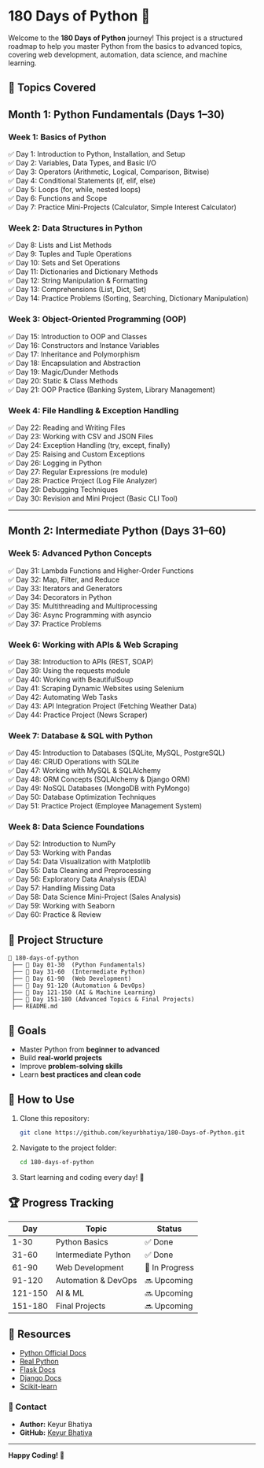 # 180 Days of Python 🚀

Welcome to the **180 Days of Python** journey! This project is a structured roadmap to help you master Python from the basics to advanced topics, covering web development, automation, data science, and machine learning.



## 📌 Topics Covered
## **Month 1: Python Fundamentals (Days 1–30)**  
### **Week 1: Basics of Python**  
✅ Day 1: Introduction to Python, Installation, and Setup  
✅ Day 2: Variables, Data Types, and Basic I/O  
✅ Day 3: Operators (Arithmetic, Logical, Comparison, Bitwise)  
✅ Day 4: Conditional Statements (if, elif, else)  
✅ Day 5: Loops (for, while, nested loops)  
✅ Day 6: Functions and Scope  
✅ Day 7: Practice Mini-Projects (Calculator, Simple Interest Calculator)

### **Week 2: Data Structures in Python**  
✅ Day 8: Lists and List Methods  
✅ Day 9: Tuples and Tuple Operations  
✅ Day 10: Sets and Set Operations  
✅ Day 11: Dictionaries and Dictionary Methods  
✅ Day 12: String Manipulation & Formatting  
✅ Day 13: Comprehensions (List, Dict, Set)  
✅ Day 14: Practice Problems (Sorting, Searching, Dictionary Manipulation)

### **Week 3: Object-Oriented Programming (OOP)**  
✅ Day 15: Introduction to OOP and Classes  
✅ Day 16: Constructors and Instance Variables  
✅ Day 17: Inheritance and Polymorphism  
✅ Day 18: Encapsulation and Abstraction  
✅ Day 19: Magic/Dunder Methods  
✅ Day 20: Static & Class Methods  
✅ Day 21: OOP Practice (Banking System, Library Management)

### **Week 4: File Handling & Exception Handling**  
✅ Day 22: Reading and Writing Files  
✅ Day 23: Working with CSV and JSON Files  
✅ Day 24: Exception Handling (try, except, finally)  
✅ Day 25: Raising and Custom Exceptions  
✅ Day 26: Logging in Python  
✅ Day 27: Regular Expressions (re module)  
✅ Day 28: Practice Project (Log File Analyzer)  
✅ Day 29: Debugging Techniques  
✅ Day 30: Revision and Mini Project (Basic CLI Tool)

---

## **Month 2: Intermediate Python (Days 31–60)**  
### **Week 5: Advanced Python Concepts**  
✅ Day 31: Lambda Functions and Higher-Order Functions  
✅ Day 32: Map, Filter, and Reduce  
✅ Day 33: Iterators and Generators  
✅ Day 34: Decorators in Python  
✅ Day 35: Multithreading and Multiprocessing  
✅ Day 36: Async Programming with asyncio  
✅ Day 37: Practice Problems  

### **Week 6: Working with APIs & Web Scraping**  
✅ Day 38: Introduction to APIs (REST, SOAP)  
✅ Day 39: Using the requests module  
✅ Day 40: Working with BeautifulSoup  
✅ Day 41: Scraping Dynamic Websites using Selenium  
✅ Day 42: Automating Web Tasks  
✅ Day 43: API Integration Project (Fetching Weather Data)  
✅ Day 44: Practice Project (News Scraper)

### **Week 7: Database & SQL with Python**  
✅ Day 45: Introduction to Databases (SQLite, MySQL, PostgreSQL)  
✅ Day 46: CRUD Operations with SQLite  
✅ Day 47: Working with MySQL & SQLAlchemy  
✅ Day 48: ORM Concepts (SQLAlchemy & Django ORM)  
✅ Day 49: NoSQL Databases (MongoDB with PyMongo)  
✅ Day 50: Database Optimization Techniques  
✅ Day 51: Practice Project (Employee Management System)

### **Week 8: Data Science Foundations**  
✅ Day 52: Introduction to NumPy  
✅ Day 53: Working with Pandas  
✅ Day 54: Data Visualization with Matplotlib  
✅ Day 55: Data Cleaning and Preprocessing  
✅ Day 56: Exploratory Data Analysis (EDA)  
✅ Day 57: Handling Missing Data  
✅ Day 58: Data Science Mini-Project (Sales Analysis)  
✅ Day 59: Working with Seaborn  
✅ Day 60: Practice & Review

## 📁 Project Structure
```
📂 180-days-of-python
 ├── 📁 Day 01-30  (Python Fundamentals)
 ├── 📁 Day 31-60  (Intermediate Python)
 ├── 📁 Day 61-90  (Web Development)
 ├── 📁 Day 91-120 (Automation & DevOps)
 ├── 📁 Day 121-150 (AI & Machine Learning)
 ├── 📁 Day 151-180 (Advanced Topics & Final Projects)
 ├── README.md
```

## 🎯 Goals
- Master Python from **beginner to advanced**
- Build **real-world projects**
- Improve **problem-solving skills**
- Learn **best practices and clean code**

## 📖 How to Use
1. Clone this repository:
   ```bash
   git clone https://github.com/keyurbhatiya/180-Days-of-Python.git
   ```
2. Navigate to the project folder:
   ```bash
   cd 180-days-of-python
   ```
3. Start learning and coding every day! 🚀

## 🏆 Progress Tracking
| Day  | Topic                | Status |
|------|----------------------|--------|
| 1-30  | Python Basics        | ✅ Done |
| 31-60 | Intermediate Python  | ✅ Done |
| 61-90 | Web Development      | 🚧 In Progress |
| 91-120 | Automation & DevOps | 🔜 Upcoming |
| 121-150 | AI & ML            | 🔜 Upcoming |
| 151-180 | Final Projects     | 🔜 Upcoming |

## 🔗 Resources
- [Python Official Docs](https://docs.python.org/3/)
- [Real Python](https://realpython.com/)
- [Flask Docs](https://flask.palletsprojects.com/)
- [Django Docs](https://docs.djangoproject.com/)
- [Scikit-learn](https://scikit-learn.org/)

### **📩 Contact**
- **Author:** Keyur Bhatiya  
- **GitHub:** [Keyur Bhatiya](https://github.com/keyurbhatiya)

---
**Happy Coding! 🎉**

